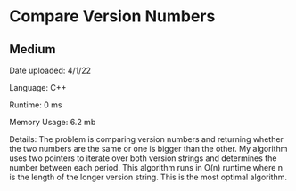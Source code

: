 
# Compare Version Numbers

## Medium

Date uploaded: 4/1/22

Language: C++

Runtime: 0 ms

Memory Usage: 6.2 mb

Details: The problem is comparing version numbers and returning whether the two numbers are the same or one is bigger than the other. My algorithm uses two pointers to iterate over both version strings and determines the number between each period. This algorithm runs in O(n) runtime where n is the length of the longer version string. This is the most optimal algorithm.

